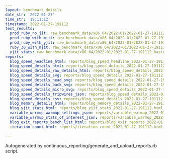 ```yaml
---
layout: benchmark_details
date_str: '2022-01-27'
time_str: '19:11:12'
timestamp: 2022-01-27-191112
test_results:
  prod_ruby_no_jit: raw_benchmark_data/x86_64/2022-01/2022-01-27-191112_basic_benchmark_prod_ruby_no_jit.json
  prod_ruby_with_mjit: raw_benchmark_data/x86_64/2022-01/2022-01-27-191112_basic_benchmark_prod_ruby_with_mjit.json
  prod_ruby_with_yjit: raw_benchmark_data/x86_64/2022-01/2022-01-27-191112_basic_benchmark_prod_ruby_with_yjit.json
  ruby_30_with_mjit: raw_benchmark_data/x86_64/2022-01/2022-01-27-191112_basic_benchmark_ruby_30_with_mjit.json
  yjit_stats: raw_benchmark_data/x86_64/2022-01/2022-01-27-191112_basic_benchmark_yjit_stats.json
reports:
  blog_speed_headline_html: reports/blog_speed_headline_2022-01-27-191112.html
  blog_speed_details_html: reports/blog_speed_details_2022-01-27-191112.html
  blog_speed_details_raw_details_html: reports/blog_speed_details_2022-01-27-191112.raw_details.html
  blog_speed_details_svg: reports/blog_speed_details_2022-01-27-191112.svg
  blog_speed_details_head_svg: reports/blog_speed_details_2022-01-27-191112.head.svg
  blog_speed_details_back_svg: reports/blog_speed_details_2022-01-27-191112.back.svg
  blog_speed_details_micro_svg: reports/blog_speed_details_2022-01-27-191112.micro.svg
  blog_speed_details_tripwires_json: reports/blog_speed_details_2022-01-27-191112.tripwires.json
  blog_speed_details_csv: reports/blog_speed_details_2022-01-27-191112.csv
  blog_memory_details_html: reports/blog_memory_details_2022-01-27-191112.html
  blog_yjit_stats_html: reports/blog_yjit_stats_2022-01-27-191112.html
  variable_warmup_warmup_settings_json: reports/variable_warmup_2022-01-27-191112.warmup_settings.json
  variable_warmup_stats_of_interest_json: reports/variable_warmup_2022-01-27-191112.stats_of_interest.json
  blog_exit_reports_bench_list_html: reports/blog_exit_reports_2022-01-27-191112.bench_list.html
  iteration_count_html: reports/iteration_count_2022-01-27-191112.html

---
```

Autogenerated by continuous_reporting/generate_and_upload_reports.rb script.
